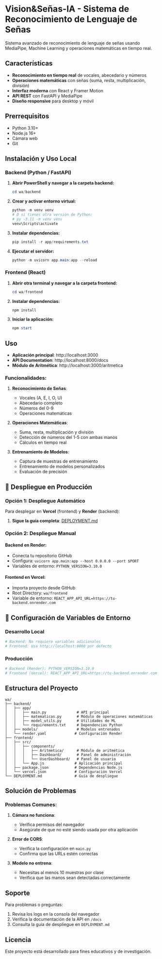 # Vision&Señas-IA - Sistema de Reconocimiento de Lenguaje de Señas

Sistema avanzado de reconocimiento de lenguaje de señas usando MediaPipe, Machine Learning y operaciones matemáticas en tiempo real.

##  Características

- **Reconocimiento en tiempo real** de vocales, abecedario y números
- **Operaciones matemáticas** con señas (suma, resta, multiplicación, división)
- **Interfaz moderna** con React y Framer Motion
- **API REST** con FastAPI y MediaPipe
- **Diseño responsive** para desktop y móvil

##  Prerrequisitos

- Python 3.10+
- Node.js 16+
- Cámara web
- Git

##  Instalación y Uso Local

### Backend (Python / FastAPI)

1. **Abrir PowerShell y navegar a la carpeta backend:**
   ```powershell
   cd wa/backend
   ```

2. **Crear y activar entorno virtual:**
   ```powershell
   python -m venv venv
   # O si tienes otra versión de Python:
   # py -3.11 -m venv venv
   venv\Scripts\activate
   ```

3. **Instalar dependencias:**
   ```powershell
   pip install -r app/requirements.txt
   ```

4. **Ejecutar el servidor:**
   ```powershell
   python -m uvicorn app.main:app --reload
   ```

### Frontend (React)

1. **Abrir otra terminal y navegar a la carpeta frontend:**
   ```powershell
   cd wa/frontend
   ```

2. **Instalar dependencias:**
   ```powershell
   npm install
   ```

3. **Iniciar la aplicación:**
   ```powershell
   npm start
   ```

##  Uso

- **Aplicación principal**: http://localhost:3000
- **API Documentation**: http://localhost:8000/docs
- **Módulo de Aritmética**: http://localhost:3000/aritmetica

### Funcionalidades:

1. **Reconocimiento de Señas**:
   - Vocales (A, E, I, O, U)
   - Abecedario completo
   - Números del 0-9
   - Operaciones matemáticas

2. **Operaciones Matemáticas**:
   - Suma, resta, multiplicación y división
   - Detección de números del 1-5 con ambas manos
   - Cálculos en tiempo real

3. **Entrenamiento de Modelos**:
   - Captura de muestras de entrenamiento
   - Entrenamiento de modelos personalizados
   - Evaluación de precisión

## 🚀 Despliegue en Producción

### Opción 1: Despliegue Automático

Para desplegar en **Vercel** (frontend) y **Render** (backend):

1. **Sigue la guía completa**: [DEPLOYMENT.md](./DEPLOYMENT.md)

### Opción 2: Despliegue Manual

#### Backend en Render:
- Conecta tu repositorio GitHub
- Configura: `uvicorn app.main:app --host 0.0.0.0 --port $PORT`
- Variables de entorno: `PYTHON_VERSION=3.10.0`

#### Frontend en Vercel:
- Importa proyecto desde GitHub
- Root Directory: `wa/frontend`
- Variable de entorno: `REACT_APP_API_URL=https://tu-backend.onrender.com`

## 🔧 Configuración de Variables de Entorno

### Desarrollo Local
```bash
# Backend: No requiere variables adicionales
# Frontend: Usa http://localhost:8000 por defecto
```

### Producción
```bash
# Backend (Render): PYTHON_VERSION=3.10.0
# Frontend (Vercel): REACT_APP_API_URL=https://tu-backend.onrender.com
```

##  Estructura del Proyecto

```
wa/
├── backend/
│   ├── app/
│   │   ├── main.py              # API principal
│   │   ├── matematicas.py       # Módulo de operaciones matemáticas
│   │   ├── model_utils.py       # Utilidades de ML
│   │   └── requirements.txt     # Dependencias Python
│   ├── models/                  # Modelos entrenados
│   └── render.yaml             # Configuración Render
├── frontend/
│   ├── src/
│   │   ├── components/
│   │   │   ├── Aritmetica/      # Módulo de aritmética
│   │   │   ├── Dashboard/       # Panel de administración
│   │   │   └── UserDashboard/   # Panel de usuario
│   │   └── App.js              # Aplicación principal
│   ├── package.json            # Dependencias Node.js
│   └── vercel.json             # Configuración Vercel
└── DEPLOYMENT.md               # Guía de despliegue
```

##  Solución de Problemas

### Problemas Comunes:

1. **Cámara no funciona**:
   - Verifica permisos del navegador
   - Asegúrate de que no esté siendo usada por otra aplicación

2. **Error de CORS**:
   - Verifica la configuración en `main.py`
   - Confirma que las URLs estén correctas

3. **Modelo no entrena**:
   - Necesitas al menos 10 muestras por clase
   - Verifica que las manos sean detectadas correctamente

##  Soporte

Para problemas o preguntas:
1. Revisa los logs en la consola del navegador
2. Verifica la documentación de la API en `/docs`
3. Consulta la guía de despliegue en `DEPLOYMENT.md`

##  Licencia

Este proyecto está desarrollado para fines educativos y de investigación.
